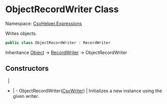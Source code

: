 # ObjectRecordWriter Class

Namespace: [CsvHelper.Expressions](/api/CsvHelper.Expressions)

Writes objects.

```cs
public class ObjectRecordWriter : RecordWriter
```

Inheritance [Object](https://docs.microsoft.com/en-us/dotnet/api/system.object) -> [RecordWriter](/api/CsvHelper.Expressions/RecordWriter) -> ObjectRecordWriter

## Constructors
&nbsp; | &nbsp;
- | -
ObjectRecordWriter([CsvWriter](/api/CsvHelper/CsvWriter)) | Initializes a new instance using the given writer.
